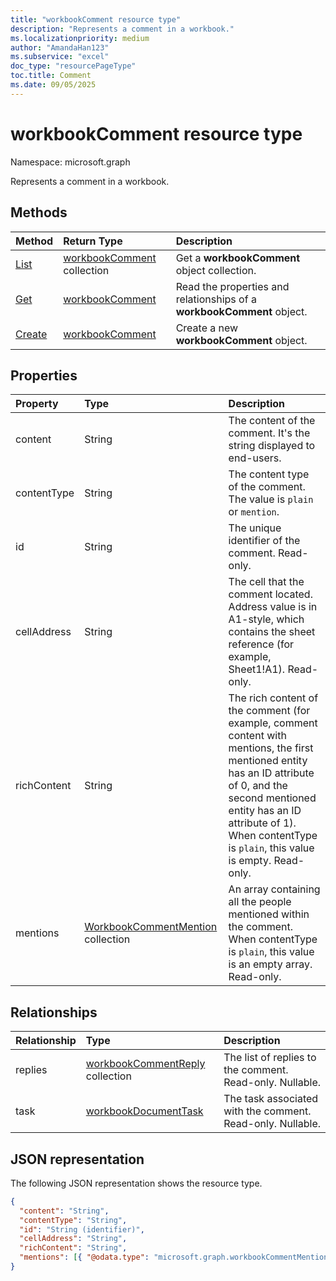 ```yaml
---
title: "workbookComment resource type"
description: "Represents a comment in a workbook."
ms.localizationpriority: medium
author: "AmandaHan123"
ms.subservice: "excel"
doc_type: "resourcePageType"
toc.title: Comment
ms.date: 09/05/2025
---
```


# workbookComment resource type

Namespace: microsoft.graph

Represents a comment in a workbook.

## Methods

| Method       | Return Type | Description |
|:-------------|:------------|:------------|
| [List](../api/workbook-list-comments.md) | [workbookComment](workbookComment.md) collection | Get a **workbookComment** object collection. |
| [Get](../api/workbookcomment-get.md) | [workbookComment](workbookcomment.md) | Read the properties and relationships of a **workbookComment** object. |
| [Create](../api/workbookcomment-post-comments.md) | [workbookComment](workbookcomment.md) | Create a new **workbookComment** object. |


## Properties

| Property     | Type        | Description |
|:-------------|:------------|:------------|
|content|String|The content of the comment. It's the string displayed to end-users.|
|contentType|String|The content type of the comment. The value is `plain` or `mention`.|
|id|String|The unique identifier of the comment. Read-only.|
|cellAddress|String|The cell that the comment located. Address value is in A1-style, which contains the sheet reference (for example, Sheet1!A1). Read-only.
|richContent|String|The rich content of the comment (for example, comment content with mentions, the first mentioned entity has an ID attribute of 0, and the second mentioned entity has an ID attribute of 1). When contentType is `plain`, this value is empty. Read-only.|
|mentions|[WorkbookCommentMention](workbookcommentmention.md) collection|An array containing all the people mentioned within the comment. When contentType is `plain`, this value is an empty array. Read-only.|

## Relationships

| Relationship | Type        | Description |
|:-------------|:------------|:------------|
|replies|[workbookCommentReply](workbookcommentreply.md) collection| The list of replies to the comment. Read-only. Nullable.|
|task|[workbookDocumentTask](workbookdocumenttask.md)|The task associated with the comment. Read-only. Nullable.|

## JSON representation

The following JSON representation shows the resource type.

<!-- {
  "blockType": "resource",
  "optionalProperties": [

  ],
  "@odata.type": "microsoft.graph.workbookComment",
  "keyProperty": "id"
}-->

```json
{
  "content": "String",
  "contentType": "String",
  "id": "String (identifier)",
  "cellAddress": "String",
  "richContent": "String",
  "mentions": [{ "@odata.type": "microsoft.graph.workbookCommentMention" }]
}
```

<!-- uuid: 16cd6b66-4b1a-43a1-adaf-3a886856ed98
2019-02-04 14:57:30 UTC -->
<!-- {
  "type": "#page.annotation",
  "description": "workbookComment resource",
  "keywords": "",
  "section": "documentation",
  "tocPath": ""
}-->


